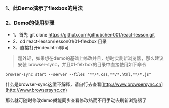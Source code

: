 ### 1、此Demo演示了flexbox的用法
### 2、Demo的使用步骤

* 1、首先 git clone https://github.com/githubchen001/react-lesson.git
* 2、cd react-lesson/lesson01/01-flexbox 目录
* 3、直接打开index.html即可


> 题外话，如果想在demo的基础上修改并且，想时实刷新浏览器，那么建议安装 browser-sync，并且01-felxbox的目录中直接使用如下命令

```
browser-sync start --server --files "**/*.css,**/*.html,**/*.js"
```

什么是browser-sync这里不解释，请自行去查看[http://www.browsersync.cn](http://www.browsersync.cn)


那么就可随时修改demo就能同步查看修改结而不用手动去刷新浏览器了